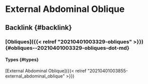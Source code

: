 # External Abdominal Oblique


## Backlink {#backlink}


### [Obliques]({{< relref "20210401003329-obliques" >}}) {#obliques--20210401003329-obliques-dot-md}


#### Types {#types}

[External Abdominal Oblique]({{< relref "20210401003855-external_abdominal_oblique" >}})
